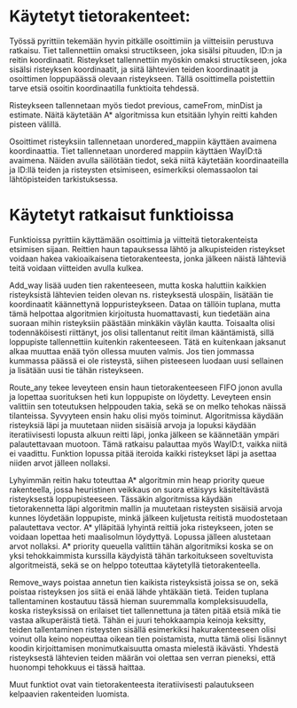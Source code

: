 # Käytetyt tietorakenteet:

Työssä pyrittiin tekemään hyvin pitkälle osoittimiin ja viitteisiin perustuva ratkaisu.
Tiet tallennettiin omaksi structikseen, joka sisälsi pituuden, ID:n ja reitin koordinaatit. Risteykset tallennettiin myöskin omaksi structikseen, joka sisälsi risteyksen koordinaatit, ja siitä lähtevien teiden koordinaatit ja osoittimen loppupäässä olevaan risteykseen. Tällä osoittimella poistettiin tarve etsiä osoitin koordinaatilla funktioita tehdessä.

Risteykseen tallennetaan myös tiedot previous, cameFrom, minDist ja estimate. Näitä käytetään A* algoritmissa kun etsitään lyhyin reitti kahden pisteen välillä.

Osoittimet risteyksiin tallennetaan unordered_mappiin käyttäen avaimena koordinaattia. Tiet tallennetaan unordered mappiin käyttäen WayID:tä avaimena. Näiden avulla säilötään tiedot, sekä niitä käytetään koordinaateilla ja ID:llä teiden ja risteysten etsimiseen, esimerkiksi olemassaolon tai lähtöpisteiden tarkistuksessa.

# Käytetyt ratkaisut funktioissa

Funktioissa pyrittiin käyttämään osoittimia ja viitteitä tietorakenteista etsimisen sijaan. Reittien haun tapauksessa lähtö ja alkupisteiden risteykset voidaan hakea vakioaikaisena tietorakenteesta, jonka jälkeen näistä lähteviä teitä voidaan viitteiden avulla kulkea.

Add_way lisää uuden tien rakenteeseen, mutta koska haluttiin kaikkien risteyksistä lähtevien teiden olevan ns. risteyksestä ulospäin, lisätään tie koordinaatit käännettynä loppuristeykseen. Dataa on tällöin tuplana, mutta tämä helpottaa algoritmien kirjoitusta huomattavasti, kun tiedetään aina suoraan mihin risteyksiin päästään minkäkin väylän kautta. Toisaalta olisi todennäköisesti riittänyt, jos olisi tallentanut reitit ilman kääntämistä, sillä loppupiste tallennettiin kuitenkin rakenteeseen. Tätä en kuitenkaan jaksanut alkaa muuttaa enää työn ollessa muuten valmis. Jos tien jommassa kummassa päässä ei ole risteystä, siihen pisteeseen luodaan uusi sellainen ja lisätään uusi tie tähän risteykseen.

Route_any tekee leveyteen ensin haun tietorakenteeseen FIFO jonon avulla ja lopettaa suorituksen heti kun loppupiste on löydetty. Leveyteen ensin valittiin sen toteutuksen helppouden takia, sekä se on melko tehokas näissä tilanteissa. Syvyyteen ensin haku olisi myös toiminut. Algoritmissa käydään risteyksiä läpi ja muutetaan niiden sisäisiä arvoja ja lopuksi käydään iteratiivisesti lopusta alkuun reitti läpi, jonka jälkeen se käännetään ympäri palautettavaan muotoon. Tämä ratkaisu palauttaa myös WayID:t, vaikka niitä ei vaadittu. Funktion lopussa pitää iteroida kaikki risteykset läpi ja asettaa niiden arvot jälleen nollaksi.

Lyhyimmän reitin haku toteuttaa A* algoritmin min heap priority queue rakenteella, jossa heuristinen veikkaus on suora etäisyys käsiteltävästä risteyksestä loppupisteeseen. Tässäkin algoritmissa käydään tietorakennetta läpi algoritmin mallin ja muutetaan risteysten sisäisiä arvoja kunnes löydetään loppupiste, minkä jälkeen kuljetusta reitistä muodostetaan palautettava vector. A* ylläpitää lyhyintä reittiä joka risteykseen, joten se voidaan lopettaa heti maalisolmun löydyttyä. Lopussa jälleen alustetaan arvot nollaksi. A* priority queuella valittiin tähän algoritmiksi koska se on yksi tehokkaimmista kurssilla käydyistä tähän tarkoitukseen soveltuvista algoritmeistä, sekä se on helppo toteuttaa käytetyllä tietorakenteella.

Remove_ways poistaa annetun tien kaikista risteyksistä joissa se on, sekä poistaa risteyksen jos siitä ei enää lähde yhtäkään tietä. Teiden tuplana tallentaminen kostautuu tässä hieman suuremmalla kompleksisuudella, koska risteyksissä on erilaiset tiet tallennettuna ja täten pitää etsiä mikä tie vastaa alkuperäistä tietä. Tähän ei juuri tehokkaampia keinoja keksitty, teiden tallentaminen risteysten sisällä esimerkiksi hakurakenteeseen olisi voinut olla keino nopeuttaa oikean tien poistamista, mutta tämä olisi lisännyt koodin kirjoittamisen monimutkaisuutta omasta mielestä ikävästi. Yhdestä risteyksestä lähtevien teiden määrän voi olettaa sen verran pieneksi, että huonompi tehokkuus ei tässä haittaa.

Muut funktiot ovat vain tietorakenteesta iteratiivisesti palautukseen kelpaavien rakenteiden luomista.


